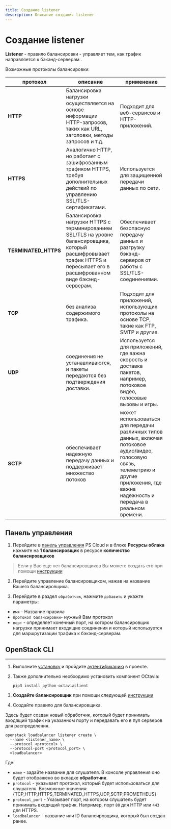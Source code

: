 ```yaml
---
title: Создание listener
description: Описание создания listener
---
```


# Создание listener

**Listener** - правило балансировки - управляет тем, как трафик направляется к бэкэнд-серверам .

Возможные протоколы балансировки:

| протокол             | описание                                                                                                                                                                    | применение                                                                                                                                                                                    |
| -------------------- | --------------------------------------------------------------------------------------------------------------------------------------------------------------------------- | --------------------------------------------------------------------------------------------------------------------------------------------------------------------------------------------- |
| **HTTP**             | Балансировка нагрузки осуществляется на основе информации HTTP-запросов, таких как URL, заголовки, методы запросов и т.д.                                                   | Подходит для веб-сервисов и HTTP-приложений.                                                                                                                                                  |
| **HTTPS**            | Аналогично HTTP, но работает с зашифрованным трафиком HTTPS, требуя дополнительных действий по управлению SSL/TLS-сертификатами.                                            | Используется для защищенной передачи данных по сети.                                                                                                                                          |
| **TERMINATED_HTTPS** | Балансировка нагрузки HTTPS с терминированием SSL/TLS на уровне балансировщика, который расшифровывает трафик HTTPS и пересылает его в расшифрованном виде бэкэнд-серверам. | Обеспечивает безопасную передачу данных и разгрузку бэкэнд-серверов от работы с SSL/TLS-соединениями.                                                                                         |
| **TCP**              | без анализа содержимого трафика.                                                                                                                                            | Подходит для приложений, использующих протоколы на основе TCP, такие как FTP, SMTP и другие.                                                                                                  |
| **UDP**              | соединения не устанавливаются, и пакеты передаются без подтверждения доставки.                                                                                              | Используется для приложений, где важна скорость и доставка пакетов, например, потоковое видео, голосовые вызовы и игры.                                                                       |
| **SCTP**             | обеспечивает надежную передачу данных и поддерживает множество потоков                                                                                                      | может использоваться для передачи различных типов данных, включая потоковое аудио/видео, голосовую связь, телеметрию и другие приложения, где важна надежность и передача в реальном времени. |

## Панель управления

1. Перейдите в [панель управления](https://auth.ps.kz/?required_keys=uid&redirect_uri=https://console.ps.kz/account) PS Cloud и в блоке **Ресурсы облака** нажмите на **1 балансировщик** в ресурсе **количество балансировщиков**

> Если у Вас еще нет балансировщиков Вы можете создать его при помощи [инструкции](ru/network/lbaas/create-loadbalancer)

2. Перейдите управление балансировщиком, нажав на название Вашего балансировщика.

3. Перейдите в раздел `обработчик`, нажмите `добавить` и укажте параметры:

- `имя` - Название правила
- `протокол балансировки`- нужный Вам протокол
- `порт` - определяет конечный порт, на котором балансировщик нагрузки принимает входящие соединения и который используется для маршрутизации трафика к бэкэнд-серверам.

## OpenStack CLI

---

1.  Выполните [установку](/ru/compute/instructions/compute-nova/instance-management) и пройдите [аутентификацию](ru/compute/instructions/compute-nova/instance-management) в проекте.
2.  Также дополнительно необходимо установить компонент OCtavia:

    `pip3 install python-octaviaclient`

3.  **Создайте балансировщик** при помощи следующей [инструкции](ru/network/lbaas/create-loadbalancer)

4.  Создайте правило для балансировщика.

Здесь будет создан новый обработчик, который будет принимать входящий трафик на указанном порту и передавать его в пул серверов для распределения.

```
openstack loadbalancer listener create \
  --name <listener_name> \
  --protocol <protocol> \
  --protocol-port <protocol_port> \
  <loadbalancer>
```

Где:

- `name` - задайте название для слушателя. В консоле управления оно будет отображено во вкладке **обработчик**.
- `protocol` - указывает протокол, который будет использоваться для слушателя. Возможные значения: {TCP,HTTP,HTTPS,TERMINATED_HTTPS,UDP,SCTP,PROMETHEUS}
- `protocol_port` - Указывает порт, на котором слушатель будет принимать входящий трафик. Например, порт `80` для HTTP или `443` для HTTPS.
- `loadbalancer` - название или ID балансировщика, который был создан ранее.
